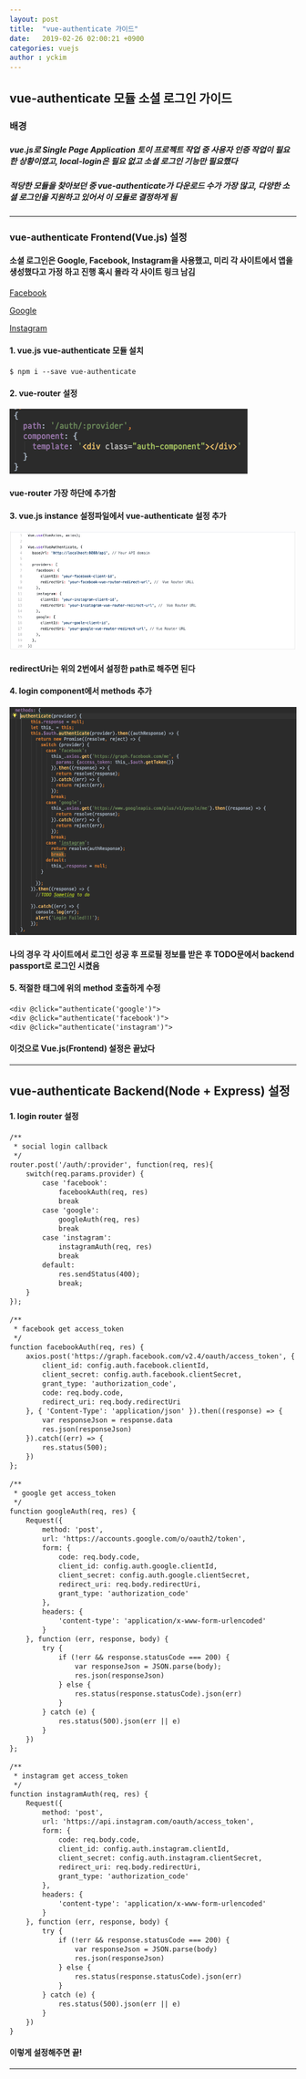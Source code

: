 ```yaml
---
layout: post
title:  "vue-authenticate 가이드"
date:   2019-02-26 02:00:21 +0900
categories: vuejs
author : yckim
---
```


## vue-authenticate 모듈 소셜 로그인 가이드

### 배경
##### vue.js로 Single Page Application 토이 프로젝트 작업 중 사용자 인증 작업이 필요한 상황이였고, local-login은 필요 없고 소셜 로그인 기능만 필요했다
##### 적당한 모듈을 찾아보던 중 vue-authenticate가 다운로드 수가 가장 많고, 다양한 소셜 로그인을 지원하고 있어서 이 모듈로 결정하게 됨
---

### vue-authenticate Frontend(Vue.js) 설정

#### 소셜 로그인은 Google, Facebook, Instagram을 사용했고, 미리 각 사이트에서 앱을 생성했다고 가정 하고 진행 **혹시 몰라 각 사이트 링크 남김**
[Facebook](https://developers.facebook.com/apps/)

[Google](https://console.developers.google.com/apis/)

[Instagram](https://www.instagram.com/developer/clients/manage/)

#### 1. vue.js vue-authenticate 모듈 설치
`$ npm i --save vue-authenticate`

#### 2. vue-router 설정
![1](/img/post/20190226/2.png )
#### vue-router 가장 하단에 추가함

#### 3. vue.js instance 설정파일에서 vue-authenticate 설정 추가
![1](/img/post/20190226/1.png )
#### **redirectUri는 위의 2번에서 설정한 path로 해주면 된다**

#### 4. login component에서 methods 추가
![1](/img/post/20190226/3.png )
#### 나의 경우 각 사이트에서 로그인 성공 후 프로필 정보를 받은 후 TODO문에서 backend passport로 로그인 시켰음


#### 5. 적절한 태그에 위의 method 호출하게 수정
```
<div @click="authenticate('google')">
<div @click="authenticate('facebook')">
<div @click="authenticate('instagram')">
```

#### 이것으로 Vue.js(Frontend) 설정은 끝났다

---

## vue-authenticate Backend(Node + Express) 설정
 
#### 1. login router 설정
```
/**
 * social login callback
 */
router.post('/auth/:provider', function(req, res){
    switch(req.params.provider) {
        case 'facebook':
            facebookAuth(req, res)
            break
        case 'google':
            googleAuth(req, res)
            break
        case 'instagram':
            instagramAuth(req, res)
            break
        default:
            res.sendStatus(400);
            break;
    }
});

/**
 * facebook get access_token
 */
function facebookAuth(req, res) {
    axios.post('https://graph.facebook.com/v2.4/oauth/access_token', {
        client_id: config.auth.facebook.clientId,
        client_secret: config.auth.facebook.clientSecret,
        grant_type: 'authorization_code',
        code: req.body.code,
        redirect_uri: req.body.redirectUri
    }, { 'Content-Type': 'application/json' }).then((response) => {
        var responseJson = response.data
        res.json(responseJson)
    }).catch((err) => {
        res.status(500);
    })
};

/**
 * google get access_token
 */
function googleAuth(req, res) {
    Request({
        method: 'post',
        url: 'https://accounts.google.com/o/oauth2/token',
        form: {
            code: req.body.code,
            client_id: config.auth.google.clientId,
            client_secret: config.auth.google.clientSecret,
            redirect_uri: req.body.redirectUri,
            grant_type: 'authorization_code'
        },
        headers: {
            'content-type': 'application/x-www-form-urlencoded'
        }
    }, function (err, response, body) {
        try {
            if (!err && response.statusCode === 200) {
                var responseJson = JSON.parse(body);
                res.json(responseJson)
            } else {
                res.status(response.statusCode).json(err)
            }
        } catch (e) {
            res.status(500).json(err || e)
        }
    })
};

/**
 * instagram get access_token
 */
function instagramAuth(req, res) {
    Request({
        method: 'post',
        url: 'https://api.instagram.com/oauth/access_token',
        form: {
            code: req.body.code,
            client_id: config.auth.instagram.clientId,
            client_secret: config.auth.instagram.clientSecret,
            redirect_uri: req.body.redirectUri,
            grant_type: 'authorization_code'
        },
        headers: {
            'content-type': 'application/x-www-form-urlencoded'
        }
    }, function (err, response, body) {
        try {
            if (!err && response.statusCode === 200) {
                var responseJson = JSON.parse(body)
                res.json(responseJson)
            } else {
                res.status(response.statusCode).json(err)
            }
        } catch (e) {
            res.status(500).json(err || e)
        }
    })
}
```

#### 이렇게 설정해주면 끝!

----

